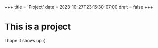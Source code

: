 +++
title = 'Project'
date = 2023-10-27T23:16:30-07:00
draft = false
+++


# This is a project
I hope it shows up :)
